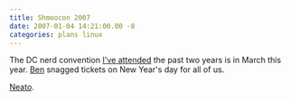```yaml
---
title: Shmoocon 2007
date: 2007-01-04 14:21:00.00 -8
categories: plans linux
---
```

The DC nerd convention [I've attended](http://www.jokerbone.com/2004/11/30/shmoocon/) the past two years is in March this year. [Ben](http://electricfork.com/) snagged tickets on New Year's day for all of us.

[Neato](http://www.shmoocon.org/).